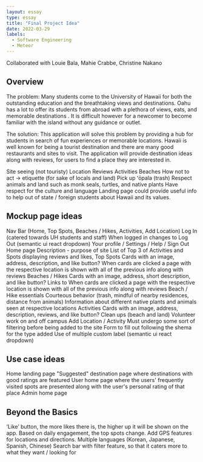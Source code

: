 ```yaml
---
layout: essay
type: essay
title: "Final Project Idea"
date: 2022-03-29
labels:
  - Software Engineering
  - Meteor
---
```


Collaborated with Louie Bala, Mahie Crabbe, Christine Nakano

## Overview

The problem: Many students come to the University of Hawaii for both the outstanding education and the breathtaking views and destinations. Oahu has a lot to offer its students from abroad with a plethora of views, eats, and memorable destinations . It is difficult however for a newcomer to become familiar with the island without any guidance or outlet.

The solution: This application will solve this problem by providing a hub for students in search of fun experiences or memorable locations. Hawaii is well known for being a tourist destination and there are many good restaurants and sites to visit. The application will provide destination ideas along with reviews, for users to find a place they are interested in.

Site seeing (not touristy)
Location
Reviews
Activities
Beaches
How not to act → etiquette (for sake of locals and land)
Pick up ʻōpala (trash)
Respect animals and land such as monk seals, turtles, and native plants
Have respect for the culture and language 
Landing page could provide useful info to help out of state / foreign students about Hawaii and its values.

## Mockup page ideas
Nav Bar (Home, Top Spots, Beaches / Hikes, Activities, Add Location)
Log In (catered towards UH students and staff)
When logged in changes to Log Out (semantic ui react dropdown)
Your profile / Settings / Help / Sign Out
Home page 
Description - purpose of site
List of Top 3 of Activities and Spots displaying reviews and likes,
Top Spots
Cards with an image, address, description, and like button?
When cards are clicked a page with the respective location is shown with all of the previous info along with reviews
Beaches / Hikes
Cards with an image, address, short description, and like button?
Links to 
When cards are clicked a page with the respective location is shown with all of the previous info along with reviews
Beach / Hike essentials
Courteous behavior (trash, mindful of nearby residences, distance from animals)
Information about different native plants and animals seen at respective locations
Activities
Cards with an image, address, description, reviews, and like button?
Clean ups (beach and land)
Volunteer work on and off campus
Add Location / Activity
Must undergo some sort of filtering before being added to the site
Form to fill out following the shema for the type added
Use of multiple custom label (semantic ui react dropdown)

## Use case ideas
Home landing page
"Suggested" destination page where destinations with good ratings are featured
User home page where the users' frequently visited spots are presented along with the user's personal rating of that place
Admin home page


## Beyond the Basics
‘Like’ button, the more likes there is, the higher up it will be shown on the app. Based on daily engagement, the top spots change.
Add GPS features for locations and directions.
Multiple languages (Korean, Japanese, Spanish, Chinese)
Search bar with filter feature, so that it caters more to what they want / looking for
